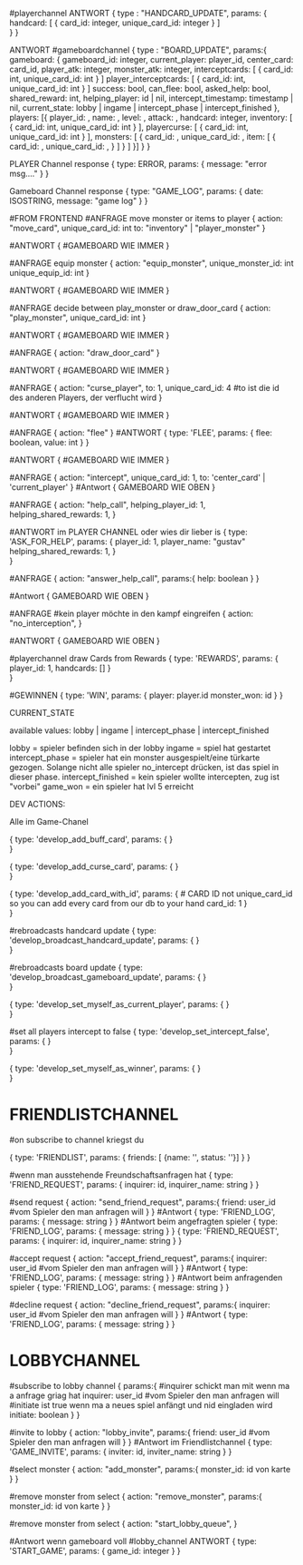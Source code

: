 #playerchannel
ANTWORT
{
  type : "HANDCARD_UPDATE",
  params:
  {  
    handcard: [
      {
        card_id: integer,
        unique_card_id: integer
      }
    ]    
  }
}

ANTWORT
#gameboardchannel
{
  type : "BOARD_UPDATE",
  params:{
    gameboard: {
      gameboard_id: integer,
      current_player: player_id,
      center_card: card_id,
      player_atk: integer,
      monster_atk: integer,
      interceptcards: [
        {
          card_id: int,
          unique_card_id: int
        }
      ]
      player_interceptcards: [
        {
          card_id: int,
          unique_card_id: int
        }
      ]
      success: bool,
      can_flee: bool,
      asked_help: bool,
      shared_reward: int,
      helping_player: id | nil,
      intercept_timestamp: timestamp | nil,
      current_state: lobby | ingame | intercept_phase | intercept_finished
    },
    players: [{
      player_id: ,
      name: ,
      level: ,
      attack: ,
      handcard: integer,
      inventory: [
        {
          card_id: int,
          unique_card_id: int
        }
      ],
      playercurse: [
        {
          card_id: int,
          unique_card_id: int
        }
      ],
      monsters: [
        { 
          card_id: ,
          unique_card_id: ,
          item: [
            {
              card_id: ,
              unique_card_id: ,
            }
          ]
        }
      ]
    }]
  }
}


PLAYER Channel response
{
  type: ERROR,
  params:
  {
    message: "error msg...."
  }
}


Gameboard Channel response
{
  type: "GAME_LOG",
  params:
  {
    date: ISOSTRING,
    message: "game log"
  }
}


#FROM FRONTEND
#ANFRAGE move monster or items to player
{
  action: "move_card",
  unique_card_id:  int
  to: "inventory" | "player_monster"
}

#ANTWORT
{
  #GAMEBOARD WIE IMMER
}

#ANFRAGE equip monster
{
  action: "equip_monster",
  unique_monster_id:  int
  unique_equip_id:  int
}

#ANTWORT
{
  #GAMEBOARD WIE IMMER
}


#ANFRAGE decide between play_monster or draw_door_card
{
  action: "play_monster",
  unique_card_id:  int
}

#ANTWORT
{
  #GAMEBOARD WIE IMMER
}

#ANFRAGE
{
  action: "draw_door_card"
}

#ANTWORT
{
  #GAMEBOARD WIE IMMER
}



#ANFRAGE
{
  action: "curse_player",
  to: 1,
  unique_card_id: 4
  #to ist die id des anderen Players, der verflucht wird
}

#ANTWORT
{
  #GAMEBOARD WIE IMMER
}


#ANFRAGE
{
  action: "flee"
}
#ANTWORT
{
   type: 'FLEE',
   params: 
   { 
     flee: boolean,
     value: int
    } 
}

#ANTWORT
{
  #GAMEBOARD WIE IMMER
}


#ANFRAGE 
{
  action: "intercept",
  unique_card_id: 1,
  to: 'center_card' | 'current_player'
}
#Antwort
{
  GAMEBOARD WIE OBEN
}



#ANFRAGE
{
  action: "help_call",
  helping_player_id: 1,
  helping_shared_rewards: 1,
}

#ANTWORT im PLAYER CHANNEL oder wies dir lieber is
{
   type: 'ASK_FOR_HELP',
   params: 
   { 
     player_id: 1,
     player_name: "gustav"
     helping_shared_rewards: 1,
    }  
}

#ANFRAGE
  {
  action: "answer_help_call",
  params:{
    help: boolean
    }
  }

#Antwort
  {
    GAMEBOARD WIE OBEN
  }




#ANFRAGE
#kein player möchte in den kampf eingreifen
{
  action: "no_interception",
}

#ANTWORT 
{
    GAMEBOARD WIE OBEN
}


#playerchannel draw Cards from Rewards
{
   type: 'REWARDS',
   params: 
   { 
     player_id: 1,
     handcards: []
    }  
}


#GEWINNEN
{ 
  type: 'WIN', 
  params: 
  { 
    player: player.id 
    monster_won: id
  }
}

CURRENT_STATE

available values: lobby | ingame | intercept_phase | intercept_finished

lobby = spieler befinden sich in der lobby
ingame = spiel hat gestartet
intercept_phase = spieler hat ein monster ausgespielt/eine türkarte gezogen. Solange nicht alle spieler no_intercept drücken, ist das spiel in dieser phase.
intercept_finished = kein spieler wollte intercepten, zug ist "vorbei"
game_won = ein spieler hat lvl 5 erreicht



DEV ACTIONS:

Alle im Game-Chanel

{
   type: 'develop_add_buff_card',
   params: { }  
}

{
   type: 'develop_add_curse_card',
   params: { }  
}

{
   type: 'develop_add_card_with_id',
   params: 
   { 
     # CARD ID not unique_card_id so you can add every card from our db to your hand
     card_id: 1
   }  
}

#rebroadcasts handcard update
{
   type: 'develop_broadcast_handcard_update',
   params: { }  
}

#rebroadcasts board update
{
   type: 'develop_broadcast_gameboard_update',
   params: { }  
}

{
   type: 'develop_set_myself_as_current_player',
   params: { }  
}

#set all players intercept to false
{
   type: 'develop_set_intercept_false',
   params: { }  
}

{
   type: 'develop_set_myself_as_winner',
   params: { }  
}


# FRIENDLISTCHANNEL

#on subscribe to channel kriegst du

{
  type: 'FRIENDLIST',
  params: {
    friends: [ {name: '', status: ''}]
  }
}

#wenn man ausstehende Freundschaftsanfragen hat
{
  type: 'FRIEND_REQUEST',
  params: { inquirer: id, inquirer_name: string }
}

#send request
{
  action: "send_friend_request",
  params:{
    friend: user_id #vom Spieler den man anfragen will
    }
}
#Antwort
{
  type: 'FRIEND_LOG', params: { message: string }
}
#Antwort beim angefragten spieler
{
  type: 'FRIEND_LOG', params: { message: string }
}
{
   type: 'FRIEND_REQUEST', params: { inquirer: id, inquirer_name: string }
}

#accept request
{
  action: "accept_friend_request",
  params:{
    inquirer: user_id #vom Spieler den man anfragen will
    }
}
#Antwort
{
  type: 'FRIEND_LOG', params: { message: string }
}
#Antwort beim anfragenden spieler
{
  type: 'FRIEND_LOG', params: { message: string }
}

#decline request
{
  action: "decline_friend_request",
  params:{
    inquirer: user_id #vom Spieler den man anfragen will
    }
}
#Antwort
{
  type: 'FRIEND_LOG', params: { message: string }
}

# LOBBYCHANNEL

#subscribe to lobby channel
{
  params:{
      #inquirer schickt man mit wenn ma a anfrage griag hat
      inquirer: user_id #vom Spieler den man anfragen will
      #initiate ist true wenn ma a neues spiel anfängt und nid eingladen wird
      initiate: boolean
    }
}

#invite to lobby
{
  action: "lobby_invite",
  params:{
      friend: user_id #vom Spieler den man anfragen will
    }
}
#Antwort im Friendlistchannel
{
  type: 'GAME_INVITE', params: { 
    inviter: id, 
    inviter_name: string 
    }
}

#select monster
{
  action: "add_monster",
  params:{
      monster_id: id von karte
    }
}

#remove monster from select
{
  action: "remove_monster",
  params:{
      monster_id: id von karte
    }
}

#remove monster from select
{
  action: "start_lobby_queue",
}

#Antwort wenn gameboard voll
#lobby_channel
ANTWORT
{
  type: 'START_GAME',
  params: {
    game_id: integer
  }
}